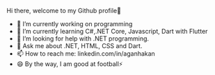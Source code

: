 Hi there, welcome to my Github profile👋

<!--
**aganhakan/aganhakan** is a ✨ _special_ ✨ repository because its `README.md` (this file) appears on your GitHub profile.
-->

- 🔭 I’m currently working on programming
- 🌱 I’m currently learning C#,.NET Core, Javascript, Dart with Flutter
- 🤔 I’m looking for help with .NET programming.
- 💬 Ask me about .NET, HTML, CSS and Dart.
- 📫 How to reach me: linkedin.com/in/aganhakan
- 😄 By the way, I am good at football⚡ 
